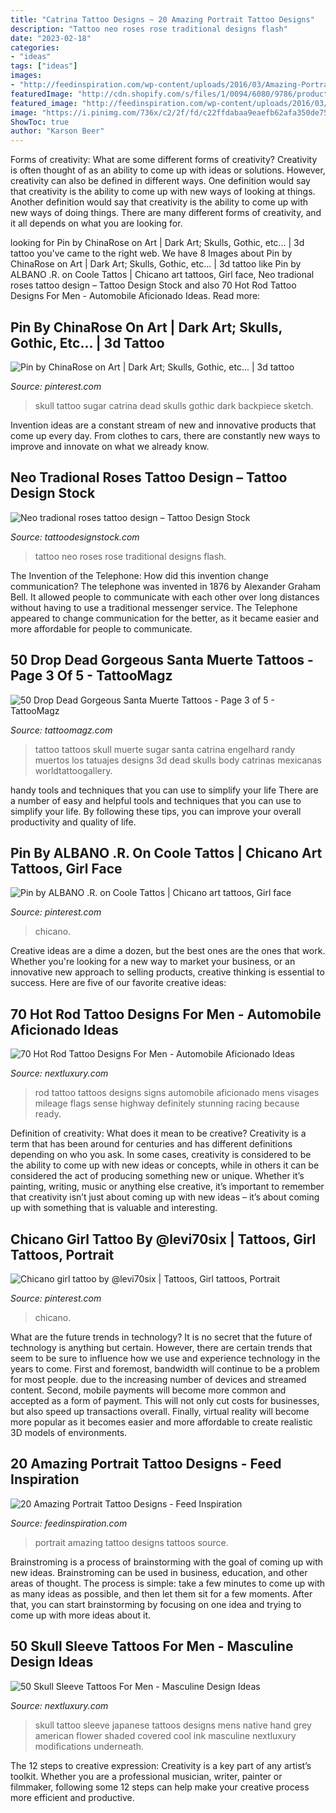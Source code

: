 ```yaml
---
title: "Catrina Tattoo Designs ~ 20 Amazing Portrait Tattoo Designs"
description: "Tattoo neo roses rose traditional designs flash"
date: "2023-02-18"
categories:
- "ideas"
tags: ["ideas"]
images:
- "http://feedinspiration.com/wp-content/uploads/2016/03/Amazing-Portrait-Tattoos.jpg"
featuredImage: "http://cdn.shopify.com/s/files/1/0094/6080/9786/products/neo_traditional_rose_tattoo_2_1200x1200.jpg?v=1563019418"
featured_image: "http://feedinspiration.com/wp-content/uploads/2016/03/Amazing-Portrait-Tattoos.jpg"
image: "https://i.pinimg.com/736x/c2/2f/fd/c22ffdabaa9eaefb62afa350de75bb6d.jpg"
ShowToc: true
author: "Karson Beer"
---
```



Forms of creativity: What are some different forms of creativity?
Creativity is often thought of as an ability to come up with ideas or solutions. However, creativity can also be defined in different ways. One definition would say that creativity is the ability to come up with new ways of looking at things. Another definition would say that creativity is the ability to come up with new ways of doing things. There are many different forms of creativity, and it all depends on what you are looking for.

	

		
looking for Pin by ChinaRose on Art | Dark Art; Skulls, Gothic, etc... | 3d tattoo you've came to the right web. We have 8 Images about Pin by ChinaRose on Art | Dark Art; Skulls, Gothic, etc... | 3d tattoo like Pin by ALBANO .R. on Coole Tattos | Chicano art tattoos, Girl face, Neo tradional roses tattoo design – Tattoo Design Stock and also 70 Hot Rod Tattoo Designs For Men - Automobile Aficionado Ideas. Read more:
		
    
## Pin By ChinaRose On Art | Dark Art; Skulls, Gothic, Etc... | 3d Tattoo

<img loading=lazy src="https://i.pinimg.com/736x/c2/2f/fd/c22ffdabaa9eaefb62afa350de75bb6d.jpg" onerror="this.onerror=null;this.src='https://tse1.mm.bing.net/th?id=OIP.E3mAUPlBUmEHgZR37qcGVwHaNK&amp;pid=15.1';" alt="Pin by ChinaRose on Art | Dark Art; Skulls, Gothic, etc... | 3d tattoo">

_Source: pinterest.com_

>skull tattoo sugar catrina dead skulls gothic dark backpiece sketch. 

	

Invention ideas are a constant stream of new and innovative products that come up every day. From clothes to cars, there are constantly new ways to improve and innovate on what we already know. 

    
## Neo Tradional Roses Tattoo Design – Tattoo Design Stock

<img loading=lazy src="http://cdn.shopify.com/s/files/1/0094/6080/9786/products/neo_traditional_rose_tattoo_2_1200x1200.jpg?v=1563019418" onerror="this.onerror=null;this.src='https://tse4.mm.bing.net/th?id=OIP.YhKW9O-3ZzOH6qVBHBKtKAHaHa&amp;pid=15.1';" alt="Neo tradional roses tattoo design – Tattoo Design Stock">

_Source: tattoodesignstock.com_

>tattoo neo roses rose traditional designs flash. 

	

The Invention of the Telephone: How did this invention change communication?
The telephone was invented in 1876 by Alexander Graham Bell. It allowed people to communicate with each other over long distances without having to use a traditional messenger service. The Telephone appeared to change communication for the better, as it became easier and more affordable for people to communicate.

    
## 50 Drop Dead Gorgeous Santa Muerte Tattoos - Page 3 Of 5 - TattooMagz

<img loading=lazy src="http://tattoomagz.com/wp-content/uploads/Santa-Muerte-1.jpg" onerror="this.onerror=null;this.src='https://tse1.mm.bing.net/th?id=OIP.bwTQbb-7qUDwtBitEBnAngAAAA&amp;pid=15.1';" alt="50 Drop Dead Gorgeous Santa Muerte Tattoos - Page 3 of 5 - TattooMagz">

_Source: tattoomagz.com_

>tattoo tattoos skull muerte sugar santa catrina engelhard randy muertos los tatuajes designs 3d dead skulls body catrinas mexicanas worldtattoogallery. 

	

handy tools and techniques that you can use to simplify your life
There are a number of easy and helpful tools and techniques that you can use to simplify your life. By following these tips, you can improve your overall productivity and quality of life.

    
## Pin By ALBANO .R. On Coole Tattos | Chicano Art Tattoos, Girl Face

<img loading=lazy src="https://i.pinimg.com/736x/36/7d/d0/367dd0515bef327dd0142952038f1084.jpg" onerror="this.onerror=null;this.src='https://tse3.mm.bing.net/th?id=OIP.vzN4qda2UuzIWSJeBsEa-gHaKI&amp;pid=15.1';" alt="Pin by ALBANO .R. on Coole Tattos | Chicano art tattoos, Girl face">

_Source: pinterest.com_

>chicano. 

	

Creative ideas are a dime a dozen, but the best ones are the ones that work. Whether you're looking for a new way to market your business, or an innovative new approach to selling products, creative thinking is essential to success. Here are five of our favorite creative ideas:

    
## 70 Hot Rod Tattoo Designs For Men - Automobile Aficionado Ideas

<img loading=lazy src="http://nextluxury.com/wp-content/uploads/guys-arms-hot-rod-direction-66-tattoo.jpg" onerror="this.onerror=null;this.src='https://tse2.mm.bing.net/th?id=OIP.sg8XxxX7hc7J_iD7jQXBKgHaHa&amp;pid=15.1';" alt="70 Hot Rod Tattoo Designs For Men - Automobile Aficionado Ideas">

_Source: nextluxury.com_

>rod tattoo tattoos designs signs automobile aficionado mens visages mileage flags sense highway definitely stunning racing because ready. 

	

Definition of creativity: What does it mean to be creative?
Creativity is a term that has been around for centuries and has different definitions depending on who you ask. In some cases, creativity is considered to be the ability to come up with new ideas or concepts, while in others it can be considered the act of producing something new or unique. Whether it’s painting, writing, music or anything else creative, it’s important to remember that creativity isn’t just about coming up with new ideas – it’s about coming up with something that is valuable and interesting.

    
## Chicano Girl Tattoo By @levi70six | Tattoos, Girl Tattoos, Portrait

<img loading=lazy src="https://i.pinimg.com/736x/f9/ba/0a/f9ba0ac40743c271417842be79aa037f.jpg" onerror="this.onerror=null;this.src='https://tse1.mm.bing.net/th?id=OIP.LDJq78l3C45BKseBXkz8ugHaJ3&amp;pid=15.1';" alt="Chicano girl tattoo by @levi70six | Tattoos, Girl tattoos, Portrait">

_Source: pinterest.com_

>chicano. 

	

What are the future trends in technology?
It is no secret that the future of technology is anything but certain. However, there are certain trends that seem to be sure to influence how we use and experience technology in the years to come. 
First and foremost, bandwidth will continue to be a problem for most people. due to the increasing number of devices and streamed content. Second, mobile payments will become more common and accepted as a form of payment. This will not only cut costs for businesses, but also speed up transactions overall. Finally, virtual reality will become more popular as it becomes easier and more affordable to create realistic 3D models of environments.

    
## 20 Amazing Portrait Tattoo Designs - Feed Inspiration

<img loading=lazy src="http://feedinspiration.com/wp-content/uploads/2016/03/Amazing-Portrait-Tattoos.jpg" onerror="this.onerror=null;this.src='https://tse1.mm.bing.net/th?id=OIP.CoBB9CynwmeMo95uaB9ArwHaK7&amp;pid=15.1';" alt="20 Amazing Portrait Tattoo Designs - Feed Inspiration">

_Source: feedinspiration.com_

>portrait amazing tattoo designs tattoos source. 

	

Brainstroming is a process of brainstorming with the goal of coming up with new ideas. Brainstroming can be used in business, education, and other areas of thought. The process is simple: take a few minutes to come up with as many ideas as possible, and then let them sit for a few moments. After that, you can start brainstorming by focusing on one idea and trying to come up with more ideas about it.

    
## 50 Skull Sleeve Tattoos For Men - Masculine Design Ideas

<img loading=lazy src="http://nextluxury.com/wp-content/uploads/japanese-mens-full-skull-sleeve-tattoo-design-ideas.jpg" onerror="this.onerror=null;this.src='https://tse1.mm.bing.net/th?id=OIP.SqT5Lvvoj8LBZkqo-mCiYAHaHa&amp;pid=15.1';" alt="50 Skull Sleeve Tattoos For Men - Masculine Design Ideas">

_Source: nextluxury.com_

>skull tattoo sleeve japanese tattoos designs mens native hand grey american flower shaded covered cool ink masculine nextluxury modifications underneath. 

	

The 12 steps to creative expression:
Creativity is a key part of any artist’s toolkit. Whether you are a professional musician, writer, painter or filmmaker, following some 12 steps can help make your creative process more efficient and productive.

